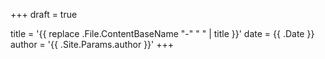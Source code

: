 +++
draft = true

title = '{{ replace .File.ContentBaseName "-" " " | title }}'
date = {{ .Date }}
author = '{{ .Site.Params.author }}'
+++

<!-- This is the default archetype -->
